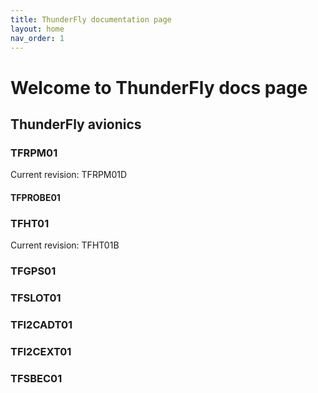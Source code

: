 ```yaml
---
title: ThunderFly documentation page
layout: home
nav_order: 1
---
```



# Welcome to ThunderFly docs page


## ThunderFly avionics

### TFRPM01
Current revision: TFRPM01D

#### TFPROBE01

### TFHT01
Current revision: TFHT01B

### TFGPS01


### TFSLOT01

### TFI2CADT01

### TFI2CEXT01

### TFSBEC01
